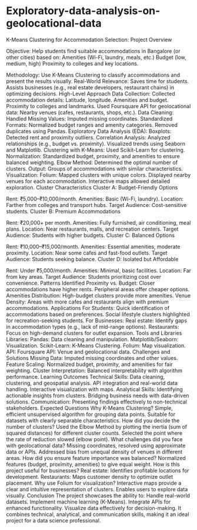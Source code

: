 # Exploratory-data-analysis-on-geolocational-data

K-Means Clustering for Accommodation Selection: 
Project Overview

Objective: Help students find suitable accommodations in Bangalore (or other cities) based on:
Amenities (Wi-Fi, laundry, meals, etc.)
Budget (low, medium, high)
Proximity to colleges and key locations.

Methodology:
Use K-Means Clustering to classify accommodations and present the results visually.
Real-World Relevance:
Saves time for students.
Assists businesses (e.g., real estate developers, restaurant chains) in optimizing decisions.
High-Level Approach
Data Collection:
Collected accommodation details:
Latitude, longitude.
Amenities and budget.
Proximity to colleges and landmarks.
Used Foursquare API for geolocational data:
Nearby venues (cafes, restaurants, shops, etc.).
Data Cleaning:
Handled Missing Values:
Imputed missing coordinates.
Standardized Formats:
Normalized budget ranges and amenity categories.
Removed duplicates using Pandas.
Exploratory Data Analysis (EDA):
Boxplots: Detected rent and proximity outliers.
Correlation Analysis: Analyzed relationships (e.g., budget vs. proximity).
Visualized trends using Seaborn and Matplotlib.
Clustering with K-Means:
Used Scikit-Learn for clustering.
Normalization:
Standardized budget, proximity, and amenities to ensure balanced weighting.
Elbow Method:
Determined the optimal number of clusters.
Output:
Groups of accommodations with similar characteristics.
Visualization:
Folium:
Mapped clusters with unique colors.
Displayed nearby venues for each accommodation.
Interactive maps allowed detailed exploration.
Cluster Characteristics
Cluster A: Budget-Friendly Options

Rent: ₹5,000–₹10,000/month.
Amenities: Basic (Wi-Fi, laundry).
Location: Farther from colleges and transport hubs.
Target Audience: Cost-sensitive students.
Cluster B: Premium Accommodations

Rent: ₹20,000+ per month.
Amenities: Fully furnished, air conditioning, meal plans.
Location: Near restaurants, malls, and recreation centers.
Target Audience: Students with higher budgets.
Cluster C: Balanced Options

Rent: ₹10,000–₹15,000/month.
Amenities: Essential amenities, moderate proximity.
Location: Near some cafes and fast-food outlets.
Target Audience: Students seeking balance.
Cluster D: Isolated but Affordable

Rent: Under ₹5,000/month.
Amenities: Minimal, basic facilities.
Location: Far from key areas.
Target Audience: Students prioritizing cost over convenience.
Patterns Identified
Proximity vs. Budget:
Closer accommodations have higher rents.
Peripheral areas offer cheaper options.
Amenities Distribution:
High-budget clusters provide more amenities.
Venue Density:
Areas with more cafes and restaurants align with premium accommodations.
Applications
For Students:
Quick identification of accommodations based on preferences.
Social lifestyle clusters highlighted for recreation-seeking students.
For Businesses:
Real estate: Identify gaps in accommodation types (e.g., lack of mid-range options).
Restaurants: Focus on high-demand clusters for outlet expansion.
Tools and Libraries
Libraries:
Pandas: Data cleaning and manipulation.
Matplotlib/Seaborn: Visualization.
Scikit-Learn: K-Means Clustering.
Folium: Map visualization.
API:
Foursquare API: Venue and geolocational data.
Challenges and Solutions
Missing Data:
Imputed missing coordinates and other values.
Feature Scaling:
Normalized budget, proximity, and amenities for fair weighting.
Cluster Interpretation:
Balanced interpretability with algorithm performance.
Learning Outcomes
Technical Skills:
Data cleaning, clustering, and geospatial analysis.
API integration and real-world data handling.
Interactive visualization with maps.
Analytical Skills:
Identifying actionable insights from clusters.
Bridging business needs with data-driven solutions.
Communication:
Presenting findings effectively to non-technical stakeholders.
Expected Questions
Why K-Means Clustering?
Simple, efficient unsupervised algorithm for grouping data points.
Suitable for datasets with clearly separable characteristics.
How did you decide the number of clusters?
Used the Elbow Method by plotting the inertia (sum of squared distances) for different cluster counts.
Selected the point where the rate of reduction slowed (elbow point).
What challenges did you face with geolocational data?
Missing coordinates, resolved using approximate data or APIs.
Addressed bias from unequal density of venues in different areas.
How did you ensure feature importance was balanced?
Normalized features (budget, proximity, amenities) to give equal weight.
How is this project useful for businesses?
Real estate: Identifies profitable locations for development.
Restaurants: Maps customer density to optimize outlet placement.
Why use Folium for visualization?
Interactive maps provide a clear and intuitive representation of clusters.
Enables users to explore data visually.
Conclusion
The project showcases the ability to:
Handle real-world datasets.
Implement machine learning (K-Means).
Integrate APIs for enhanced functionality.
Visualize data effectively for decision-making.
It combines technical, analytical, and communication skills, making it an ideal project for a data science professional.
